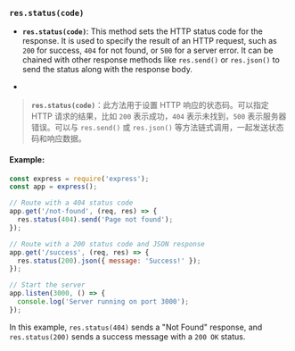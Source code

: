 ### `res.status(code)`

- **`res.status(code)`**: This method sets the HTTP status code for the response. It is used to specify the result of an HTTP request, such as `200` for success, `404` for not found, or `500` for a server error. It can be chained with other response methods like `res.send()` or `res.json()` to send the status along with the response body.

- <audio src="..\..\mp3\__`res.status(c.mp3"></audio>

> **`res.status(code)`**：此方法用于设置 HTTP 响应的状态码。可以指定 HTTP 请求的结果，比如 `200` 表示成功，`404` 表示未找到，`500` 表示服务器错误。可以与 `res.send()` 或 `res.json()` 等方法链式调用，一起发送状态码和响应数据。
>
> <audio src="..\..\mp3\`res.status(cod.mp3"></audio>

#### Example:

<audio src="..\..\mp3\在这段代码中，`res.sta.mp3"></audio>

```js
const express = require('express');
const app = express();

// Route with a 404 status code
app.get('/not-found', (req, res) => {
  res.status(404).send('Page not found');
});

// Route with a 200 status code and JSON response
app.get('/success', (req, res) => {
  res.status(200).json({ message: 'Success!' });
});

// Start the server
app.listen(3000, () => {
  console.log('Server running on port 3000');
});
```

In this example, `res.status(404)` sends a "Not Found" response, and `res.status(200)` sends a success message with a `200 OK` status.